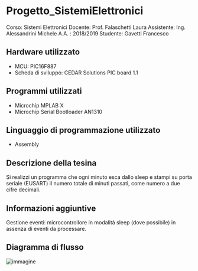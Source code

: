 # Progetto_SistemiElettronici

Corso: Sistemi Elettronici
Docente: Prof. Falaschetti Laura
Assistente: Ing. Alessandrini Michele
A.A. : 2018/2019
Studente: Gavetti Francesco

## Hardware utilizzato
-	MCU: PIC16F887
-	Scheda di sviluppo: CEDAR Solutions PIC board 1.1

## Programmi utilizzati
-	Microchip MPLAB X
-	Microchip Serial Bootloader AN1310

## Linguaggio di programmazione utilizzato
-	Assembly

## Descrizione della tesina
Si realizzi un programma che ogni minuto esca dallo sleep e stampi su porta seriale (EUSART) il numero totale di minuti passati, come numero a due cifre decimali.

## Informazioni aggiuntive
Gestione eventi: microcontrollore in modalità sleep (dove possibile) in assenza di eventi da processare.

## Diagramma di flusso

![immagine](https://user-images.githubusercontent.com/56198732/174773347-239ab1fc-7088-4fb7-ab71-0cd816d603cc.png)
